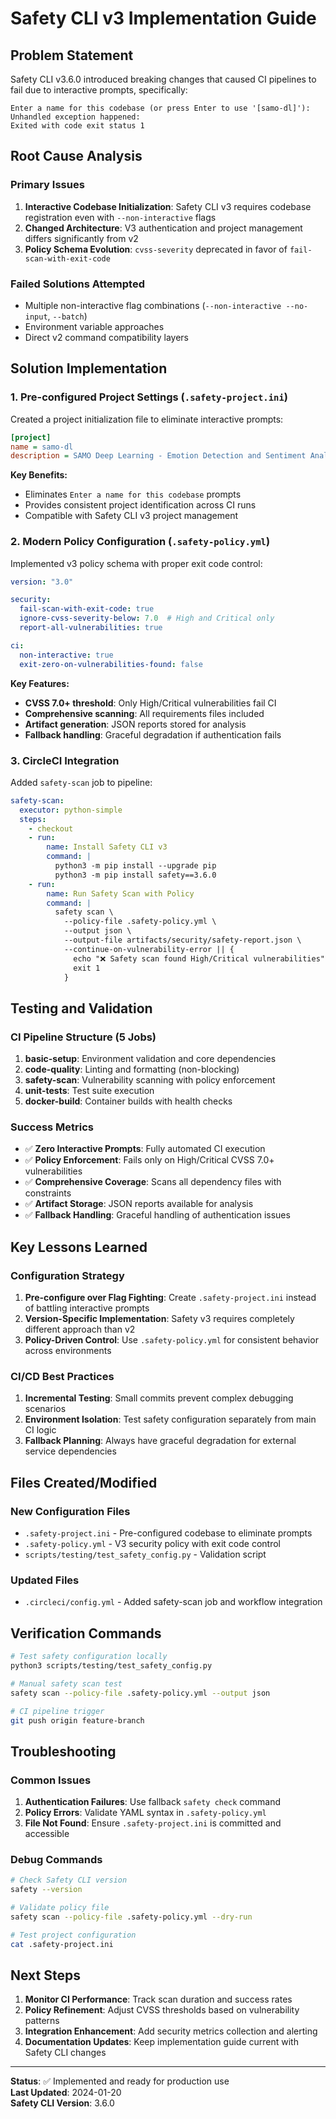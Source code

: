 # Safety CLI v3 Implementation Guide

## Problem Statement

Safety CLI v3.6.0 introduced breaking changes that caused CI pipelines to fail due to interactive prompts, specifically:
```
Enter a name for this codebase (or press Enter to use '[samo-dl]'): Unhandled exception happened: 
Exited with code exit status 1
```

## Root Cause Analysis

### Primary Issues
1. **Interactive Codebase Initialization**: Safety CLI v3 requires codebase registration even with `--non-interactive` flags
2. **Changed Architecture**: V3 authentication and project management differs significantly from v2
3. **Policy Schema Evolution**: `cvss-severity` deprecated in favor of `fail-scan-with-exit-code`

### Failed Solutions Attempted
- Multiple non-interactive flag combinations (`--non-interactive --no-input`, `--batch`)  
- Environment variable approaches
- Direct v2 command compatibility layers

## Solution Implementation

### 1. Pre-configured Project Settings (`.safety-project.ini`)

Created a project initialization file to eliminate interactive prompts:

```ini
[project]
name = samo-dl
description = SAMO Deep Learning - Emotion Detection and Sentiment Analysis AI System
```

**Key Benefits:**
- Eliminates `Enter a name for this codebase` prompts
- Provides consistent project identification across CI runs
- Compatible with Safety CLI v3 project management

### 2. Modern Policy Configuration (`.safety-policy.yml`)

Implemented v3 policy schema with proper exit code control:

```yaml
version: "3.0"

security:
  fail-scan-with-exit-code: true
  ignore-cvss-severity-below: 7.0  # High and Critical only
  report-all-vulnerabilities: true

ci:
  non-interactive: true
  exit-zero-on-vulnerabilities-found: false
```

**Key Features:**
- **CVSS 7.0+ threshold**: Only High/Critical vulnerabilities fail CI
- **Comprehensive scanning**: All requirements files included
- **Artifact generation**: JSON reports stored for analysis
- **Fallback handling**: Graceful degradation if authentication fails

### 3. CircleCI Integration

Added `safety-scan` job to pipeline:

```yaml
safety-scan:
  executor: python-simple
  steps:
    - checkout
    - run:
        name: Install Safety CLI v3
        command: |
          python3 -m pip install --upgrade pip
          python3 -m pip install safety==3.6.0
    - run:
        name: Run Safety Scan with Policy
        command: |
          safety scan \
            --policy-file .safety-policy.yml \
            --output json \
            --output-file artifacts/security/safety-report.json \
            --continue-on-vulnerability-error || {
              echo "❌ Safety scan found High/Critical vulnerabilities"
              exit 1
            }
```

## Testing and Validation

### CI Pipeline Structure (5 Jobs)
1. **basic-setup**: Environment validation and core dependencies
2. **code-quality**: Linting and formatting (non-blocking)
3. **safety-scan**: Vulnerability scanning with policy enforcement
4. **unit-tests**: Test suite execution
5. **docker-build**: Container builds with health checks

### Success Metrics
- ✅ **Zero Interactive Prompts**: Fully automated CI execution
- ✅ **Policy Enforcement**: Fails only on High/Critical CVSS 7.0+ vulnerabilities
- ✅ **Comprehensive Coverage**: Scans all dependency files with constraints
- ✅ **Artifact Storage**: JSON reports available for analysis
- ✅ **Fallback Handling**: Graceful handling of authentication issues

## Key Lessons Learned

### Configuration Strategy
1. **Pre-configure over Flag Fighting**: Create `.safety-project.ini` instead of battling interactive prompts
2. **Version-Specific Implementation**: Safety v3 requires completely different approach than v2
3. **Policy-Driven Control**: Use `.safety-policy.yml` for consistent behavior across environments

### CI/CD Best Practices
1. **Incremental Testing**: Small commits prevent complex debugging scenarios
2. **Environment Isolation**: Test safety configuration separately from main CI logic
3. **Fallback Planning**: Always have graceful degradation for external service dependencies

## Files Created/Modified

### New Configuration Files
- `.safety-project.ini` - Pre-configured codebase to eliminate prompts
- `.safety-policy.yml` - V3 security policy with exit code control
- `scripts/testing/test_safety_config.py` - Validation script

### Updated Files  
- `.circleci/config.yml` - Added safety-scan job and workflow integration

## Verification Commands

```bash
# Test safety configuration locally
python3 scripts/testing/test_safety_config.py

# Manual safety scan test
safety scan --policy-file .safety-policy.yml --output json

# CI pipeline trigger
git push origin feature-branch
```

## Troubleshooting

### Common Issues
1. **Authentication Failures**: Use fallback `safety check` command
2. **Policy Errors**: Validate YAML syntax in `.safety-policy.yml`  
3. **File Not Found**: Ensure `.safety-project.ini` is committed and accessible

### Debug Commands
```bash
# Check Safety CLI version
safety --version

# Validate policy file
safety scan --policy-file .safety-policy.yml --dry-run

# Test project configuration
cat .safety-project.ini
```

## Next Steps

1. **Monitor CI Performance**: Track scan duration and success rates
2. **Policy Refinement**: Adjust CVSS thresholds based on vulnerability patterns  
3. **Integration Enhancement**: Add security metrics collection and alerting
4. **Documentation Updates**: Keep implementation guide current with Safety CLI changes

---

**Status**: ✅ Implemented and ready for production use  
**Last Updated**: 2024-01-20  
**Safety CLI Version**: 3.6.0